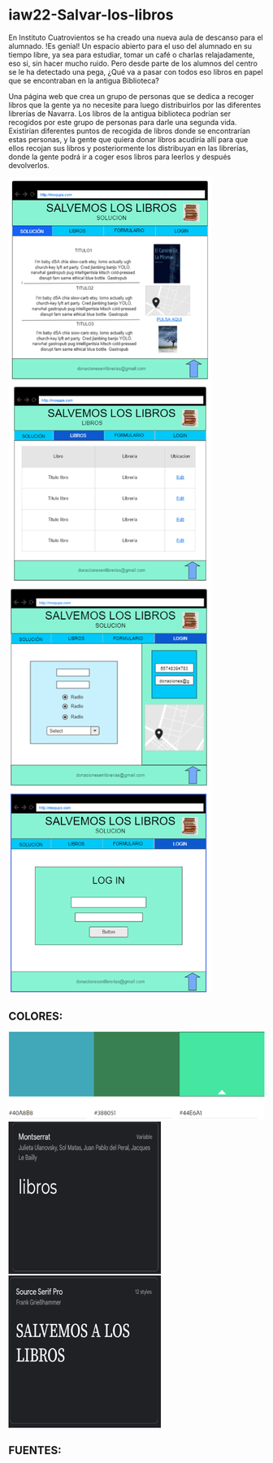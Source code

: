 # iaw22-Salvar-los-libros
En Instituto Cuatrovientos se ha creado una nueva aula de descanso para el alumnado. !Es genial! Un espacio abierto para el uso del alumnado en su tiempo libre, ya sea para estudiar, tomar un café o charlas relajadamente, eso si, sin hacer mucho ruido.
Pero desde parte de los alumnos del centro se le ha detectado una pega, ¿Qué va a pasar con todos eso libros en papel que se encontraban en la antigua Biblioteca?

Una página web que crea un grupo de personas que se dedica a recoger libros que la gente ya no necesite para luego distribuirlos por las diferentes librerías de Navarra. Los libros de la antigua biblioteca podrían ser recogidos por este grupo de personas para darle una segunda vida. Existirían diferentes puntos de recogida de libros donde se encontrarían estas personas, y la gente que quiera donar libros acudiría allí para que ellos recojan sus libros y posteriormente los distribuyan en las librerías, donde la gente podrá ir a coger esos libros para leerlos y después devolverlos. 

<img src="fotos readme/1.png"  height="400rem" width="400rem"> <img src="fotos readme/2.png"  height="400rem" width="400rem">
<img src="fotos readme/3.png"  height="400rem" width="400rem"> <img src="fotos readme/4.png"  height="400rem" width="400rem">

<h2>COLORES:</h2>
<img src="fotos readme/COLORES.png">
<img src="fotos readme/fuente texto.png" height="300rem" width="300rem"> <img src="fotos readme/fuente titulos.png" height="300rem" width="300rem">
<h2>FUENTES:</h2>


